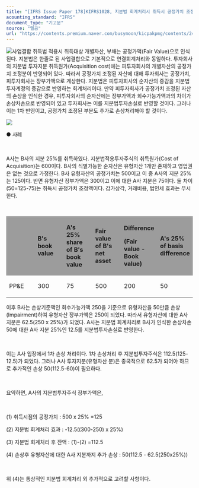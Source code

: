 ```yaml
---
title: "[IFRS Issue Paper 178]KIFRS1028, 지분법 회계처리시 취득시 공정가치 조정 자산에 대한 추가손상"
acounting_standard: "IFRS"
document_type: "기고문"
source: "엘곰"
url: "https://contents.premium.naver.com/busymoon/kicpakpmg/contents/240731134910067qx"
---
```

![](https://n2.news.naver.com/l.gif?type=content)사업결합 취득법 적용시 취득대상 개별자산, 부채는 공정가액(Fair Value)으로 인식된다. 지분법은 한줄로 된 사업결합으로 기본적으로 연결회계처리와 동일하다. 투자회사의 지분법 투자지분 취득원가(Acquisition cost)에는 피투자회사의 개별자산의 공정가치 조정분이 반영되어 있다. 따라서 공정가치 조정된 자산에 대해 투자회사는 공정가치, 피투자회사는 장부가액으로 계상한다. 지분법은 피투자회사의 순자산의 증감을 지분법투자계정의 증감으로 반영하는 회계처리이다. 만약 피투자회사가 공정가치 조정된 자산의 손상을 인식한 경우, 피투자회사의 순자산에는 장부가액과 회수가능가액과의 차이가 손상차손으로 반영되어 있고 투자회사는 이를 지분법투자손실로 반영할 것이다. 그러나 이는 1차 반영이고, 공정가치 조정된 부분도 추가로 손상처리해야 할 것이다.

![](https://scs-phinf.pstatic.net/MjAyNDA3MzFfMjY2/MDAxNzIyMzk1MTExNDA3.zMdKPUw7Ja8B7BGUfkdhKme_g7neqL4qDxIUlyiwr64g.qKrpASoEE422OQAe7v22UEsGrrZNL-JloeVnUdkiwNog.PNG/image.png?type=w800)

● 사례

​

A사는 B사의 지분 25%를 취득하였다. 지분법적용투자주식의 취득원가(Cost of Acquisition)는 600이다. B사의 식별가능한 순자산은 유형자산 1개만 존재하고 영업권은 없는 것으로 가정한다. B사 유형자산의 공정가치는 500이고 이 중 A사의 지분 25%는 125이다. 반면 유형자산 장부가액은 300이고 이에 대한 A사 지분은 75이다. 둘 차이(50=125-75)는 취득시 공정가치 조정액이다. 감가상각, 거래비용, 법인세 효과는 무시한다.

​

<table style=""><tbody><tr><td colspan="1" rowspan="1" style="width: 16.67%; height: 43.0px;  background-color: #9c9c9c;"><div><p style=""><span style="">​</span></p></div></td><td colspan="1" rowspan="1" style="width: 16.66%; height: 43.0px;  background-color: #9c9c9c;"><div><p style=""><span style=""><b>B's book value</b></span></p></div></td><td colspan="1" rowspan="1" style="width: 16.67%; height: 43.0px;  background-color: #9c9c9c;"><div><p style=""><span style=""><b>A's 25% share of B's book value</b></span></p></div></td><td colspan="1" rowspan="1" style="width: 16.66%; height: 43.0px;  background-color: #9c9c9c;"><div><p style=""><span style=""><b>Fair value of B's net asset</b></span></p></div></td><td colspan="1" rowspan="1" style="width: 16.67%; height: 43.0px;  background-color: #9c9c9c;"><div><p style=""><span style=""><b>Difference</b></span></p></div><div><p style=""><span style=""><b>(Fair value - Book value)</b></span></p></div></td><td colspan="1" rowspan="1" style="width: 16.66%; height: 43.0px;  background-color: #9c9c9c;"><div><p style=""><span style=""><b>A's 25% of basis difference</b></span></p></div></td></tr><tr><td colspan="1" rowspan="1" style="width: 16.67%; height: 43.0px;  "><div><p style=""><span style="">PP&amp;E</span></p></div></td><td colspan="1" rowspan="1" style="width: 16.66%; height: 43.0px;  "><div><p style=""><span style="">300</span></p></div></td><td colspan="1" rowspan="1" style="width: 16.67%; height: 43.0px;  "><div><p style=""><span style="">75</span></p></div></td><td colspan="1" rowspan="1" style="width: 16.66%; height: 43.0px;  "><div><p style=""><span style="">500</span></p></div></td><td colspan="1" rowspan="1" style="width: 16.67%; height: 43.0px;  "><div><p style=""><span style="">200</span></p></div></td><td colspan="1" rowspan="1" style="width: 16.66%; height: 43.0px;  "><div><p style=""><span style="">50</span></p></div></td></tr></tbody></table>

이후 B사는 손상기준액인 회수가능가액 250을 기준으로 유형자산을 50만큼 손상(Impairment)하여 유형자산 장부가액은 250이 되었다. 따라서 유형자산에 대한 A사 지분은 62.5(250 x 25%)가 되었다. A사는 지분법 회계처리로 B사가 인식한 손상차손 50에 대한 A사 지분 25%인 12.5를 지분법투자손실로 반영한다.

​

이는 A사 입장에서 1차 손상 처리이다. 1차 손상처리 후 지분법투자주식은 112.5(125-12.5)가 되었다. 그러나 A사 투자지분(유형자산 분)은 종국적으로 62.5가 되어야 하므로 추가적인 손상 50(112.5-60)이 필요하다.

​

요약하면, A사의 지분법투자주식 장부가액은,

​

(1) 취득시점의 공정가치 : 500 x 25% =125

(2) 지분법 회계처리 효과 : -12.5((300-250) x 25%)

(3) 지분법 회계처리 후 잔액 : (1)-(2) =112.5

(4) 손상후 유형자산에 대한 A사 지분까지 추가 손상 : 50(112.5 - 62.5(250x25%))

​

위 (4)는 통상적인 지분법 회계처리 외 추가적으로 고려할 사항이다.